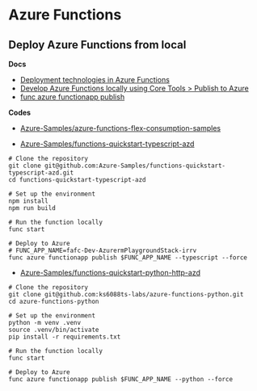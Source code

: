 # Azure Functions

## Deploy Azure Functions from local

**Docs**

- [Deployment technologies in Azure Functions](https://learn.microsoft.com/en-us/azure/azure-functions/functions-deployment-technologies?tabs=windows)
- [Develop Azure Functions locally using Core Tools > Publish to Azure](https://learn.microsoft.com/en-us/azure/azure-functions/functions-run-local?tabs=windows%2Cisolated-process%2Cnode-v4%2Cpython-v2%2Chttp-trigger%2Ccontainer-apps&pivots=programming-language-typescript#publish)
- [func azure functionapp publish](https://learn.microsoft.com/en-us/azure/azure-functions/functions-core-tools-reference?tabs=v2#func-azure-functionapp-publish)

**Codes**

- [Azure-Samples/azure-functions-flex-consumption-samples](https://github.com/Azure-Samples/azure-functions-flex-consumption-samples)

- [Azure-Samples/functions-quickstart-typescript-azd](https://github.com/Azure-Samples/functions-quickstart-typescript-azd)

```shell
# Clone the repository
git clone git@github.com:Azure-Samples/functions-quickstart-typescript-azd.git
cd functions-quickstart-typescript-azd

# Set up the environment
npm install
npm run build

# Run the function locally
func start

# Deploy to Azure
# FUNC_APP_NAME=fafc-Dev-AzurermPlaygroundStack-irrv
func azure functionapp publish $FUNC_APP_NAME --typescript --force
```

- [Azure-Samples/functions-quickstart-python-http-azd](https://github.com/Azure-Samples/functions-quickstart-python-http-azd)

```shell
# Clone the repository
git clone git@github.com:ks6088ts-labs/azure-functions-python.git
cd azure-functions-python

# Set up the environment
python -m venv .venv
source .venv/bin/activate
pip install -r requirements.txt

# Run the function locally
func start

# Deploy to Azure
func azure functionapp publish $FUNC_APP_NAME --python --force
```

